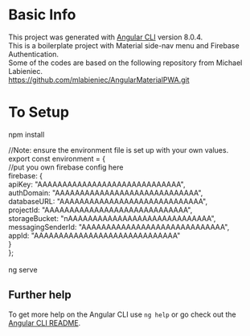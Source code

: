 # Basic Info

This project was generated with [Angular CLI](https://github.com/angular/angular-cli) version 8.0.4.<br/>
This is a boilerplate project with Material side-nav menu and Firebase Authentication. <br />
Some of the codes are based on the following repository from Michael Labieniec.<br />
https://github.com/mlabieniec/AngularMaterialPWA.git


# To Setup 
npm install <br/>


//Note: ensure the environment file is set up with your own values.<br/>
export const environment = {<br/>
  //put you own firebase config here<br/>
  firebase: {<br/>
    apiKey: "AAAAAAAAAAAAAAAAAAAAAAAAAAAAA",<br/>
    authDomain: "AAAAAAAAAAAAAAAAAAAAAAAAAAAAA",<br/>
    databaseURL: "AAAAAAAAAAAAAAAAAAAAAAAAAAAAA",<br/>
    projectId: "AAAAAAAAAAAAAAAAAAAAAAAAAAAAA",<br/>
    storageBucket: "nAAAAAAAAAAAAAAAAAAAAAAAAAAAAA",<br/>
    messagingSenderId: "AAAAAAAAAAAAAAAAAAAAAAAAAAAAA",<br/>
    appId: "AAAAAAAAAAAAAAAAAAAAAAAAAAAAA"<br/>
  }<br/>
}; <br/>
<br/>
ng serve<br/>

## Further help

To get more help on the Angular CLI use `ng help` or go check out the [Angular CLI README](https://github.com/angular/angular-cli/blob/master/README.md).

